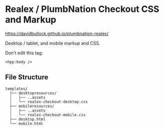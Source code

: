 # Realex / PlumbNation Checkout CSS and Markup

https://davidbullock.github.io/plumbnation-realex/

Desktop / tablet, and mobile markup and CSS.

Don't edit this tag:

```
<hpp:body />
```

## File Structure
```
templates/
  ├── desktopresources/
  │   ├── ..assets
  │   └── realex-checkout-desktop.css
  ├── mobileresources/
  │   ├── ..assets
  │   └── realex-checkout-mobile.css
  ├── desktop.html
  └── mobile.html
  ```